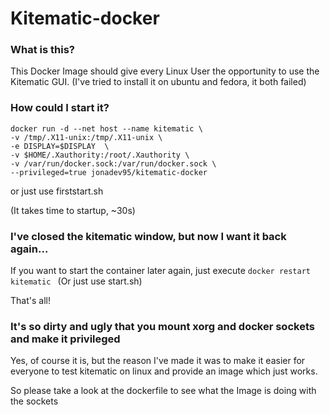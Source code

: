 # Kitematic-docker

### What is this?


This Docker Image should give every Linux User the opportunity to use the Kitematic GUI.
(I've tried to install it on ubuntu and fedora, it both failed)

### How could I start it?

    docker run -d --net host --name kitematic \
    -v /tmp/.X11-unix:/tmp/.X11-unix \
    -e DISPLAY=$DISPLAY  \
    -v $HOME/.Xauthority:/root/.Xauthority \
    -v /var/run/docker.sock:/var/run/docker.sock \
    --privileged=true jonadev95/kitematic-docker

or just use firststart.sh

(It takes time to startup, ~30s)


### I've closed the kitematic window, but now I want it back again... 


If you want to start the container later again, just execute ```docker restart kitematic ``` (Or just use start.sh)

That's all!

### It's so dirty and ugly that you mount xorg and docker sockets and make it privileged

Yes, of course it is, but the reason I've made it was to make it easier for everyone to test kitematic on linux and provide an image which just works.

So please take a look at the dockerfile to see what the Image is doing with the sockets 
